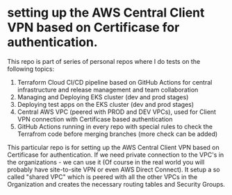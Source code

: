 # setting up the AWS Central Client VPN based on Certificase for authentication.

This repo is part of series of personal repos where I do tests on the following topics:

1. Terraform Cloud CI/CD pipeline based on GitHub Actions for central infrastructure and release management and team collaboration
2. Managing and Deploying EKS cluster (dev and prod stages)
3. Deploying test apps on the EKS cluster (dev and prod stages)
4. Central AWS VPC (peered with PROD and DEV VPCs), used for Client VPN connection with Certificase based authentication
5. GitHub Actions running in every repo with special rules to check the Terrafrom code before merging branches (more check can be added)

This particular repo is for setting up the AWS Central Client VPN based on Certificase for authentication. If we need private connection to the VPC's in the organizations - we can use it (Of course in the real world you will probably have site-to-site VPN or even AWS Direct Connect). It setup a so called "shared VPC" which is peered with all the other VPCs in the Organization and creates the necessary routing tables and Security Groups.